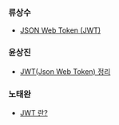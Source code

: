 ### 류상수

- [JSON Web Token (JWT)](https://igoc.github.io/computer-science/web/json-web-token/)

### 윤상진

- [JWT(Json Web Token) 정리](https://sangjin22.tistory.com/35)

### 노태완

- [JWT 란?](https://ncodingdiary.tistory.com/106)
